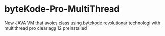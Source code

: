 # byteKode-Pro-MultiThread
New JAVA VM that avoids class using bytekode revolutionar technologi with multithread pro clearlagg 12 preinstalled
